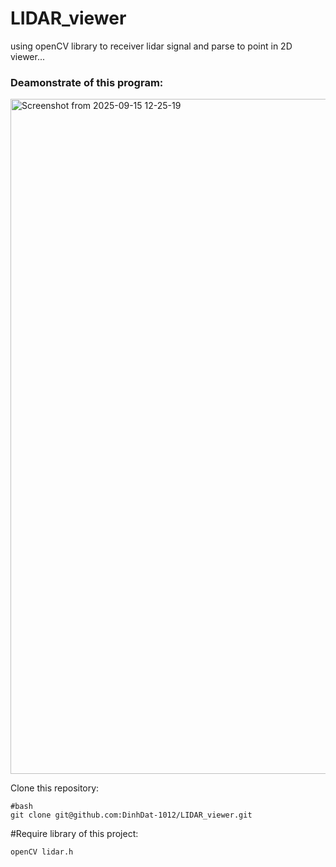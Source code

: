 # LIDAR_viewer
using openCV library to receiver lidar signal and parse to point in 2D viewer...

### Deamonstrate of this program:

<img width="1920" height="1080" alt="Screenshot from 2025-09-15 12-25-19" src="https://github.com/user-attachments/assets/60761d66-7d99-4d4d-9956-f833625a6701" />


Clone this repository:
```
#bash
git clone git@github.com:DinhDat-1012/LIDAR_viewer.git
```
#Require library of this project:

```
openCV lidar.h
```
